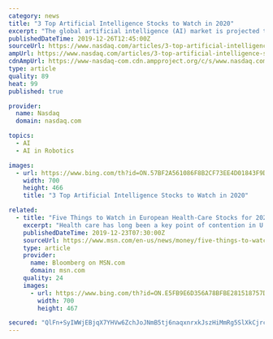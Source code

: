 ```yaml
---
category: news
title: "3 Top Artificial Intelligence Stocks to Watch in 2020"
excerpt: "The global artificial intelligence (AI) market is projected to grow at a compound annual growth ... That team developed AI-powered encryption tools, image enhancement tools, robotics projects, parts of Google Translate, and the TensorFlow AI platform. Two years ago, Google launched a dedicated AI unit, Google AI, to develop custom chips for ..."
publishedDateTime: 2019-12-26T12:45:00Z
sourceUrl: https://www.nasdaq.com/articles/3-top-artificial-intelligence-stocks-to-watch-in-2020-2019-12-26
ampUrl: https://www.nasdaq.com/articles/3-top-artificial-intelligence-stocks-to-watch-in-2020-2019-12-26?amp
cdnAmpUrl: https://www-nasdaq-com.cdn.ampproject.org/c/s/www.nasdaq.com/articles/3-top-artificial-intelligence-stocks-to-watch-in-2020-2019-12-26?amp
type: article
quality: 89
heat: 99
published: true

provider:
  name: Nasdaq
  domain: nasdaq.com

topics:
  - AI
  - AI in Robotics

images:
  - url: https://www.bing.com/th?id=ON.57BF2A561086F8B2CF73EE4D01843F9D
    width: 700
    height: 466
    title: "3 Top Artificial Intelligence Stocks to Watch in 2020"

related:
  - title: "Five Things to Watch in European Health-Care Stocks for 2020"
    excerpt: "Health care has long been a key point of contention in U.S. elections and 2020’s ... R&D “remains paramount” with innovation -- driven by expansion in artificial intelligence, connectivity, and robotics -- becoming increasingly relevant, she said. Clive sees Royal Philips NV and Siemens Healthineers AG as leaders in artificial ..."
    publishedDateTime: 2019-12-23T07:30:00Z
    sourceUrl: https://www.msn.com/en-us/news/money/five-things-to-watch-in-european-health-care-stocks-for-2020/ar-BBYgsqi
    type: article
    provider:
      name: Bloomberg on MSN.com
      domain: msn.com
    quality: 24
    images:
      - url: https://www.bing.com/th?id=ON.E5FB9E6D356A78BFBE281518757D46E2
        width: 700
        height: 467

secured: "QlFn+SyIWWjEBjqX7YHVw6ZchJoJNmB5tj6naqxnrxkJszHiMmRg5SlXkCjrc5mbPX6kzkRErhwR+Iu4AcIYo3XuiWTJEo1My6bJCkSOrjcQh7vH//33bLruP6FUSDa6r/EDzxfVebXlU3IwTlbCGm9pxWdWnOtPNwkbNMBYi4yofHk8kvWxni+cNrjdiES7t9oqNlEWmEsXBm4EWMyGrYdrzfZX6uv8moD07QGrF3W8O19ZePVitw/sTFLWa1ufVB1Oz6MpBf4x8OtRWWMuog==;D+np864loOp06g//7kCw1Q=="
---
```


